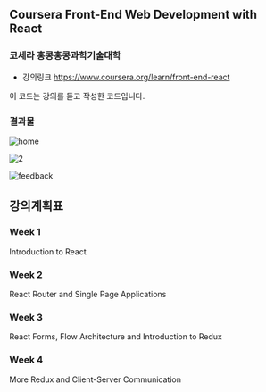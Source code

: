 ## Coursera Front-End Web Development with React
### 코세라 홍콩홍콩과학기술대학

- 강의링크
https://www.coursera.org/learn/front-end-react

 이 코드는 강의를 듣고 작성한 코드입니다.

### 결과물
![home](https://user-images.githubusercontent.com/57207126/204196801-65ab9c14-b494-44c3-a159-e73920fd1968.gif)

![2](https://user-images.githubusercontent.com/57207126/204196817-ffbbc258-cd94-4f57-8f68-5378ccd95ed8.gif)

![feedback](https://user-images.githubusercontent.com/57207126/204196825-10433f7d-a443-439e-83e2-3887dfb67f41.png)

## 강의계획표
### Week 1
Introduction to React
### Week 2
React Router and Single Page Applications
### Week 3
React Forms, Flow Architecture and Introduction to Redux
### Week 4
More Redux and Client-Server Communication
